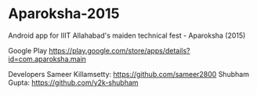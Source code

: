 # Aparoksha-2015
Android app for IIIT Allahabad's maiden technical fest - Aparoksha (2015)

Google Play
https://play.google.com/store/apps/details?id=com.aparoksha.main

Developers
Sameer Killamsetty: https://github.com/sameer2800
Shubham Gupta: https://github.com/y2k-shubham
